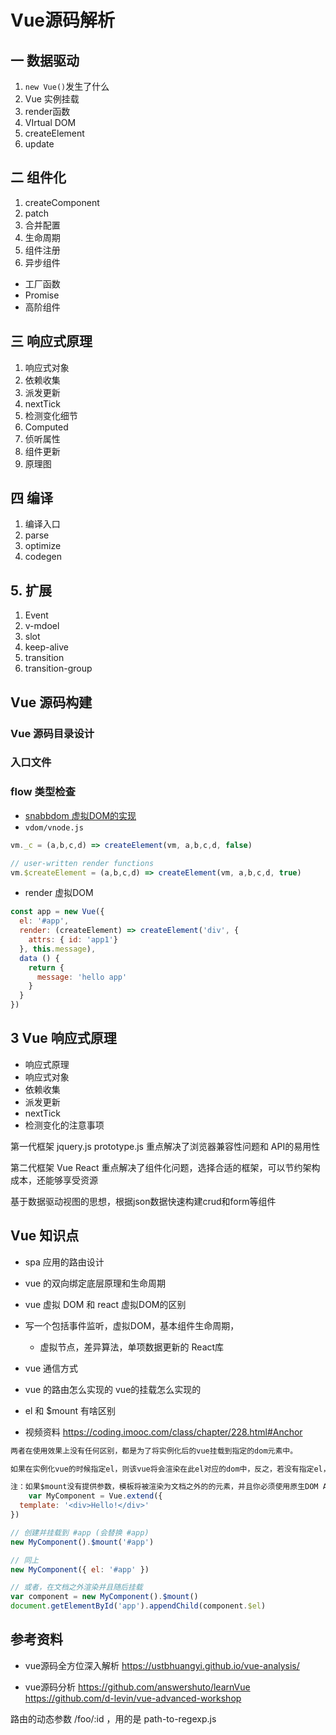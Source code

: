 # Vue源码解析


## 一 数据驱动

1. `new Vue()`发生了什么
2. Vue 实例挂载
3. render函数
4. VIrtual DOM
5. createElement
6. update


## 二 组件化

1. createComponent
2. patch
3. 合并配置
4. 生命周期
5. 组件注册
6. 异步组件
  - 工厂函数
  - Promise
  - 高阶组件


## 三 响应式原理

1. 响应式对象
2. 依赖收集
3. 派发更新
4. nextTick
5. 检测变化细节
6. Computed
7. 侦听属性
8. 组件更新
9. 原理图


## 四 编译

1. 编译入口
2. parse
3. optimize
4. codegen



## 5. 扩展

1. Event
2. v-mdoel
3. slot
4. keep-alive
5. transition
6. transition-group






## Vue 源码构建

### Vue 源码目录设计
### 入口文件
### flow 类型检查

* [snabbdom 虚拟DOM的实现](https://github.com/snabbdom/snabbdom)
* `vdom/vnode.js`

```jsx
vm._c = (a,b,c,d) => createElement(vm, a,b,c,d, false)

// user-written render functions
vm.$createElement = (a,b,c,d) => createElement(vm, a,b,c,d, true)
```

* render 虚拟DOM
```jsx
const app = new Vue({
  el: '#app',
  render: (createElement) => createElement('div', {
    attrs: { id: 'app1'}
  }, this.message),
  data () {
    return {
      message: 'hello app'
    }
  }
})

```



## 3 Vue 响应式原理

* 响应式原理
* 响应式对象
* 依赖收集
* 派发更新
* nextTick
* 检测变化的注意事项



第一代框架
	jquery.js
	prototype.js
	重点解决了浏览器兼容性问题和 API的易用性

第二代框架
	Vue React
	重点解决了组件化问题，选择合适的框架，可以节约架构成本，还能够享受资源

基于数据驱动视图的思想，根据json数据快速构建crud和form等组件 



## Vue 知识点
* spa 应用的路由设计
* vue 的双向绑定底层原理和生命周期

* vue 虚拟 DOM 和 react 虚拟DOM的区别
* 写一个包括事件监听，虚拟DOM，基本组件生命周期，
	* 虚拟节点，差异算法，单项数据更新的 React库

* vue 通信方式
* vue 的路由怎么实现的 vue的挂载怎么实现的
* el 和 $mount 有啥区别
* 视频资料 https://coding.imooc.com/class/chapter/228.html#Anchor

```jsx
两者在使用效果上没有任何区别，都是为了将实例化后的vue挂载到指定的dom元素中。

如果在实例化vue的时候指定el，则该vue将会渲染在此el对应的dom中，反之，若没有指定el，则vue实例会处于一种“未挂载”的状态，此时可以通过$mount来手动执行挂载。

注：如果$mount没有提供参数，模板将被渲染为文档之外的的元素，并且你必须使用原生DOM API把它插入文档中
	var MyComponent = Vue.extend({
  template: '<div>Hello!</div>'
})

// 创建并挂载到 #app (会替换 #app)
new MyComponent().$mount('#app')

// 同上
new MyComponent({ el: '#app' })

// 或者，在文档之外渲染并且随后挂载
var component = new MyComponent().$mount()
document.getElementById('app').appendChild(component.$el)

```



## 参考资料

* vue源码全方位深入解析
  https://ustbhuangyi.github.io/vue-analysis/

* vue源码分析
  https://github.com/answershuto/learnVue
  https://github.com/d-levin/vue-advanced-workshop


路由的动态参数 /foo/:id ，用的是 path-to-regexp.js